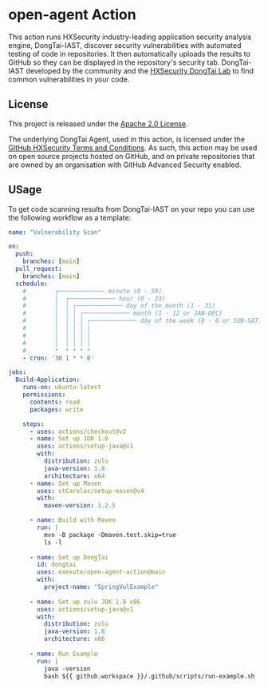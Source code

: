 # open-agent Action
This action runs HXSecurity industry-leading application security analysis engine, DongTai-IAST, discover security vulnerabilities with automated testing of code in repositories. It then automatically uploads the results to GitHub so they can be displayed in the repository's security tab. DongTai-IAST developed by the community and the [HXSecurity DongTai Lab](https://dongtai.io/) to find common vulnerabilities in your code.


## License

This project is released under the [Apache 2.0 License](LICENSE).

The underlying DongTai Agent, used in this action, is licensed under the [GitHub HXSecurity Terms and Conditions](https://github.com/HXSecurity/DongTai-agent-java/blob/main/LICENSE). As such, this action may be used on open source projects hosted on GitHub, and on  private repositories that are owned by an organisation with GitHub Advanced Security enabled.

## USage

To get code scanning results from DongTai-IAST on your repo you can use the following workflow as a template:

```yml
name: "Vulnerability Scan"

on:
  push:
    branches: [main]
  pull_request:
    branches: [main]
  schedule:
    #        ┌───────────── minute (0 - 59)
    #        │  ┌───────────── hour (0 - 23)
    #        │  │ ┌───────────── day of the month (1 - 31)
    #        │  │ │ ┌───────────── month (1 - 12 or JAN-DEC)
    #        │  │ │ │ ┌───────────── day of the week (0 - 6 or SUN-SAT)
    #        │  │ │ │ │
    #        │  │ │ │ │
    #        │  │ │ │ │
    #        *  * * * *
    - cron: '30 1 * * 0'

jobs:
  Build-Application:
    runs-on: ubuntu-latest
    permissions:
      contents: read
      packages: write

    steps:
      - uses: actions/checkout@v2
      - name: Set up JDK 1.8
        uses: actions/setup-java@v1
        with:
          distribution: zulu
          java-version: 1.8
          architecture: x64
      - name: Set up Maven
        uses: stCarolas/setup-maven@v4
        with:
          maven-version: 3.2.5

      - name: Build with Maven
        run: |
          mvn -B package -Dmaven.test.skip=true
          ls -l
      
      - name: Set up DongTai
        id: dongtai
        uses: exexute/open-agent-action@main
        with:
          project-name: "SpringVulExample"
      
      - name: Set up zulu JDK 1.8 x86
        uses: actions/setup-java@v1
        with:
          distribution: zulu
          java-version: 1.8
          architecture: x86
      
      - name: Run Example
        run: |
          java -version
          bash ${{ github.workspace }}/.github/scripts/run-example.sh
  
```
